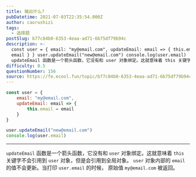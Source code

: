 ```yaml
---
title: 输出什么?
pubDatetime: 2021-07-03T22:35:54.000Z
author: caorushizi
tags:
  - 选择题
postSlug: b77c84b0-6353-4eaa-ad71-6b75df79b94c
description: >-
  const user = { email: "my@email.com", updateEmail: email => { this.email =
  email } } user.updateEmail("new@email.com") console.log(user.email)
  updateEmail 函数是一个箭头函数，它没有和 user 对象绑定。这就意味着 this 关键字不会引用到 
difficulty: 0.5
questionNumber: 156
source: https://fe.ecool.fun/topic/b77c84b0-6353-4eaa-ad71-6b75df79b94c
---
```


```javascript
const user = {
	email: "my@email.com",
	updateEmail: email => {
		this.email = email
	}
}

user.updateEmail("new@email.com")
console.log(user.email)
```

---

`updateEmail` 函数是一个箭头函数，它没有和 `user` 对象绑定。这就意味着 `this` 关键字不会引用到 `user` 对象，但是会引用到全局对象。 `user` 对象内部的 `email` 的值不会更新。当打印 `user.email` 的时候， 原始值 `my@email.com` 被返回。
